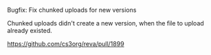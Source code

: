 Bugfix: Fix chunked uploads for new versions

Chunked uploads didn't create a new version, when the file to upload already existed.

https://github.com/cs3org/reva/pull/1899
